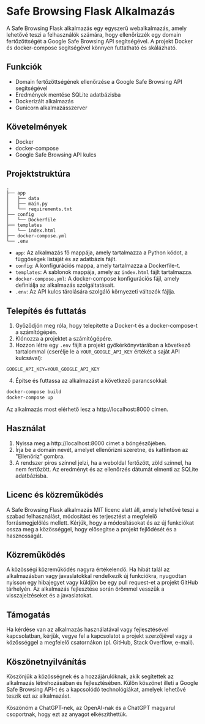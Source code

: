 # Safe Browsing Flask Alkalmazás

A Safe Browsing Flask alkalmazás egy egyszerű webalkalmazás, amely lehetővé teszi a felhasználók számára, hogy ellenőrizzék egy domain fertőzöttségét a Google Safe Browsing API segítségével. A projekt Docker és docker-compose segítségével könnyen futtatható és skálázható.

## Funkciók

- Domain fertőzöttségének ellenőrzése a Google Safe Browsing API segítségével
- Eredmények mentése SQLite adatbázisba
- Dockerizált alkalmazás
- Gunicorn alkalmazásszerver

## Követelmények

- Docker
- docker-compose
- Google Safe Browsing API kulcs

## Projektstruktúra

```
.
├── app
│   ├── data
│   ├── main.py
│   └── requirements.txt
├── config
│   └── Dockerfile
├── templates
│   └── index.html
├── docker-compose.yml
└── .env
```

- `app`: Az alkalmazás fő mappája, amely tartalmazza a Python kódot, a függőségek listáját és az adatbázis fájlt.
- `config`: A konfigurációs mappa, amely tartalmazza a Dockerfile-t.
- `templates`: A sablonok mappája, amely az `index.html` fájlt tartalmazza.
- `docker-compose.yml`: A docker-compose konfigurációs fájl, amely definiálja az alkalmazás szolgáltatásait.
- `.env`: Az API kulcs tárolására szolgáló környezeti változók fájlja.

## Telepítés és futtatás

1. Győződjön meg róla, hogy telepítette a Docker-t és a docker-compose-t a számítógépén.
2. Klónozza a projektet a számítógépére.
3. Hozzon létre egy `.env` fájlt a projekt gyökérkönyvtárában a következő tartalommal (cserélje le a `YOUR_GOOGLE_API_KEY` értékét a saját API kulcsával):

```
GOOGLE_API_KEY=YOUR_GOOGLE_API_KEY
```

4. Építse és futtassa az alkalmazást a következő parancsokkal:

```sh
docker-compose build
docker-compose up
```

Az alkalmazás most elérhető lesz a http://localhost:8000 címen.

## Használat
1. Nyissa meg a http://localhost:8000 címet a böngészőjében.
2. Írja be a domain nevét, amelyet ellenőrizni szeretne, és kattintson az "Ellenőriz" gombra.
3. A rendszer piros színnel jelzi, ha a weboldal fertőzött, zöld színnel, ha nem fertőzött. Az eredményt és az ellenőrzés dátumát elmenti az SQLite adatbázisba.

## Licenc és közreműködés
A Safe Browsing Flask alkalmazás MIT licenc alatt áll, amely lehetővé teszi a szabad felhasználást, módosítást és terjesztést a megfelelő forrásmegjelölés mellett. Kérjük, hogy a módosításokat és az új funkciókat ossza meg a közösséggel, hogy elősegítse a projekt fejlődését és a hasznosságát.

## Közreműködés
A közösségi közreműködés nagyra értékelendő. Ha hibát talál az alkalmazásban vagy javaslatokkal rendelkezik új funkciókra, nyugodtan nyisson egy hibajegyet vagy küldjön be egy pull request-et a projekt GitHub tárhelyén. Az alkalmazás fejlesztése során örömmel vesszük a visszajelzéseket és a javaslatokat.

## Támogatás
Ha kérdése van az alkalmazás használatával vagy fejlesztésével kapcsolatban, kérjük, vegye fel a kapcsolatot a projekt szerzőjével vagy a közösséggel a megfelelő csatornákon (pl. GitHub, Stack Overflow, e-mail).

## Köszönetnyilvánítás
Köszönjük a közösségnek és a hozzájárulóknak, akik segítettek az alkalmazás létrehozásában és fejlesztésében. Külön köszönet illeti a Google Safe Browsing API-t és a kapcsolódó technológiákat, amelyek lehetővé teszik ezt az alkalmazást.

Köszönöm a ChatGPT-nek, az OpenAI-nak és a ChatGPT magyarul csoportnak, hogy ezt az anyagot elkészíthettük.
